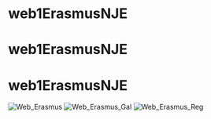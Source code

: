 ﻿# web1ErasmusNJE
# web1ErasmusNJE
# web1ErasmusNJE
![Web_Erasmus](https://user-images.githubusercontent.com/46298416/200682134-6441eaf2-2bfe-4547-a20f-a3b1a86ce989.jpg)
![Web_Erasmus_Gal](https://user-images.githubusercontent.com/46298416/200682148-89120d99-4a99-4c98-9d68-9db5fb231de7.jpg)
![Web_Erasmus_Reg](https://user-images.githubusercontent.com/46298416/200682150-e24c8086-9d2f-4e6f-bc1d-5bd738467f12.jpg)
